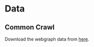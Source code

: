 # Data

## Common Crawl

Download the webgraph data from [here](https://commoncrawl.org/web-graphs).
